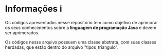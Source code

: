 # Informações :information_source:

Os códigos apresentados nesse repositório tem como objetivo de aprimorar os seus conhecimentos sobre a **linguagem de programação Java** e devem ser aprimorados. 

Os códigos nesse arquivo possuem uma classe abstrata, com suas classes herdadas, que estão dentro do arquivo "tipos_triangulo".